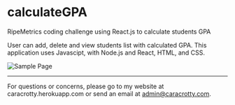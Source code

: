 # calculateGPA
RipeMetrics coding challenge using React.js to calculate students GPA

User can add, delete and view students list with calculated GPA. This application uses Javascipt, with Node.js and React, HTML, and CSS.

![Sample Page](public/assets/images/sample.jpg)

- - -

For questions or concerns, please go to my website at caracrotty.herokuapp.com or send an email at admin@caracrotty.com.